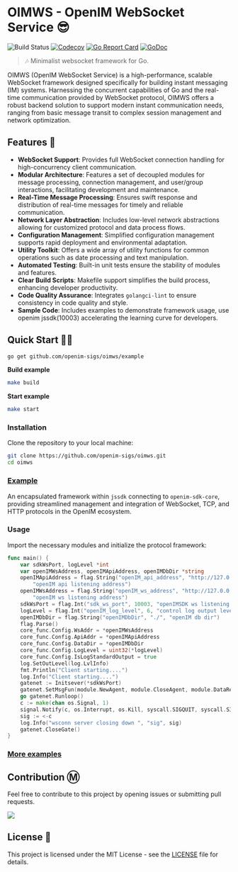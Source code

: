 # OIMWS - OpenIM WebSocket Service 😎

![Build Status](https://github.com/openim-sigs/oimws/actions/workflows/test.yml/badge.svg)
[![Codecov](https://img.shields.io/codecov/c/github/openim-sigs/oimws)](https://app.codecov.io/github/openim-sigs/oimws)
[![Go Report Card](https://goreportcard.com/badge/github.com/openim-sigs/oimws)](https://goreportcard.com/report/github.com/openim-sigs/oimws)
[![GoDoc](https://godoc.org/github.com/openim-sigs/oimws?status.svg)](https://godoc.org/github.com/openim-sigs/oimws)

> :notes: Minimalist websocket framework for Go.

OIMWS (OpenIM WebSocket Service) is a high-performance, scalable WebSocket framework designed specifically for building instant messaging (IM) systems. Harnessing the concurrent capabilities of Go and the real-time communication provided by WebSocket protocol, OIMWS offers a robust backend solution to support modern instant communication needs, ranging from basic message transit to complex session management and network optimization.

## Features 🚀

+ **WebSocket Support**: Provides full WebSocket connection handling for high-concurrency client communication.
+ **Modular Architecture**: Features a set of decoupled modules for message processing, connection management, and user/group interactions, facilitating development and maintenance.
+ **Real-Time Message Processing**: Ensures swift response and distribution of real-time messages for timely and reliable communication.
+ **Network Layer Abstraction**: Includes low-level network abstractions allowing for customized protocol and data process flows.
+ **Configuration Management**: Simplified configuration management supports rapid deployment and environmental adaptation.
+ **Utility Toolkit**: Offers a wide array of utility functions for common operations such as date processing and text manipulation.
+ **Automated Testing**: Built-in unit tests ensure the stability of modules and features.
+ **Clear Build Scripts**: Makefile support simplifies the build process, enhancing developer productivity.
+ **Code Quality Assurance**: Integrates `golangci-lint` to ensure consistency in code quality and style.
+ **Sample Code**: Includes examples to demonstrate framework usage, use openim jssdk(10003) accelerating the learning curve for developers.

## Quick Start 🚗💨

```bash
go get github.com/openim-sigs/oimws/example
```

**Build example**

```bash
make build
```

**Start example**

```bash
make start
```

### Installation

Clone the repository to your local machine:

```bash
git clone https://github.com/openim-sigs/oimws.git
cd oimws
```

### [Example](https://github.com/openim-sigs/oimws/tree/main/example)

An encapsulated framework within `jssdk` connecting to `openim-sdk-core`, providing streamlined management and integration of WebSocket, TCP, and HTTP protocols in the OpenIM ecosystem.


### Usage

Import the necessary modules and initialize the protocol framework:

```go
func main() {
	var sdkWsPort, logLevel *int
	var openIMWsAddress, openIMApiAddress, openIMDbDir *string
	openIMApiAddress = flag.String("openIM_api_address", "http://127.0.0.1:10002",
		"openIM api listening address")
	openIMWsAddress = flag.String("openIM_ws_address", "http://127.0.0.1:10001",
		"openIM ws listening address")
	sdkWsPort = flag.Int("sdk_ws_port", 10003, "openIMSDK ws listening port")
	logLevel = flag.Int("openIM_log_level", 6, "control log output level")
	openIMDbDir = flag.String("openIMDbDir", "./", "openIM db dir")
	flag.Parse()
	core_func.Config.WsAddr = *openIMWsAddress
	core_func.Config.ApiAddr = *openIMApiAddress
	core_func.Config.DataDir = *openIMDbDir
	core_func.Config.LogLevel = uint32(*logLevel)
	core_func.Config.IsLogStandardOutput = true
	log.SetOutLevel(log.LvlInfo)
	fmt.Println("Client starting....")
	log.Info("Client starting....")
	gatenet := Initsever(*sdkWsPort)
	gatenet.SetMsgFun(module.NewAgent, module.CloseAgent, module.DataRecv)
	go gatenet.Runloop()
	c := make(chan os.Signal, 1)
	signal.Notify(c, os.Interrupt, os.Kill, syscall.SIGQUIT, syscall.SIGTERM)
	sig := <-c
	log.Info("wsconn server closing down ", "sig", sig)
	gatenet.CloseGate()
}
```

### [More examples](https://github.com/openim-sigs/oimws/tree/master/examples)


## Contribution Ⓜ️

Feel free to contribute to this project by opening issues or submitting pull requests.

<a href="https://github.com/openim-sigs/oimws/graphs/contributors">
	<img src="https://contrib.rocks/image?repo=openim-sigs/oimws" />
</a>

## License 🤝

This project is licensed under the MIT License - see the [LICENSE](./LICENSE) file for details.
